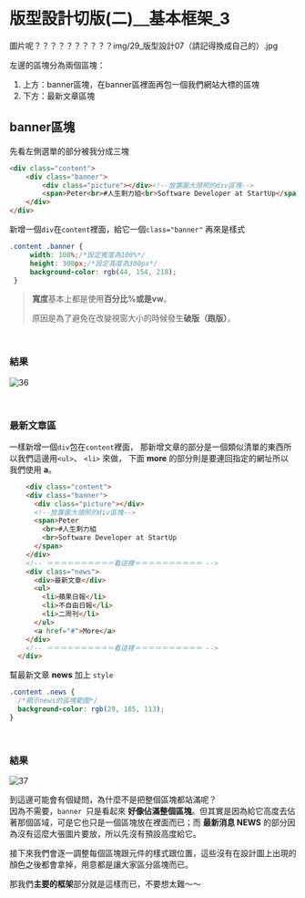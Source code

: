 # 版型設計切版(二)＿基本框架_3

圖片呢？？？？？？？？？？img/29_版型設計07（請記得換成自己的）.jpg

左邊的區塊分為兩個區塊：
1. 上方：banner區塊，在banner區裡面再包一個我們網站大標的區塊
2. 下方：最新文章區塊



## banner區塊
先看左側選單的部分被我分成三塊
```html
<div class="content">
    <div class="banner">
        <div class="picture"></div><!--放置圖大頭照的div區塊-->
        <span>Peter<br>#人生剩力組<br>Software Developer at StartUp</span>
    </div>
</div>
```

新增一個`div`在`content`裡面，給它一個`class="banner"` 再來是樣式

```css
.content .banner {
     width: 100%;/*設定寬度為100%*/
     height: 300px;/*設定高度為300px*/
     background-color: rgb(44, 154, 218);
 }
```


> **寬度**基本上都是使用**百分比%**或是**vw**。
>
> 原因是為了避免在改變視窗大小的時候發生**破版（跑版）**。

​	

### 結果

![36](https://github.com/PeterPanTW/CSS_html_JS_ZeroToOne_Tutorial/blob/master/img/36_%E7%89%88%E5%9E%8B%E8%A8%AD%E8%A8%8814.jpg)

​	


### 最新文章區
一樣新增一個`div`包在`content`裡面，
那新增文章的部分是一個類似清單的東西所以我們這邊用`<ul>`、 `<li>` 來做，
下面 **more** 的部分則是要連回指定的網址所以我們使用 **a**。

```html
    <div class="content">
    <div class="banner">
      <div class="picture"></div>
      <!--放置圖大頭照的div區塊-->
      <span>Peter
        <br>#人生剩力組
        <br>Software Developer at StartUp
      </span>
    </div>
    <!-- ＝＝＝＝＝＝＝＝＝＝看這裡＝＝＝＝＝＝＝＝＝＝ -->
    <div class="news">
      <div>最新文章</div>
      <ul>
        <li>蘋果日報</li>
        <li>不自由日報</li>
        <li>二周刊</li>
      </ul>
      <a href="#">More</a>
    </div>
    <!-- ＝＝＝＝＝＝＝＝＝＝看這裡＝＝＝＝＝＝＝＝＝＝ -->
  </div>
```

幫最新文章 **news** 加上 `style`

```css
.content .news {
  /*顯示news的區塊範圍*/
  background-color: rgb(29, 185, 113);
}
```

​	

### 結果

![37](https://github.com/PeterPanTW/CSS_html_JS_ZeroToOne_Tutorial/blob/master/img/37_%E7%89%88%E5%9E%8B%E8%A8%AD%E8%A8%8815.jpg)

到這邊可能會有個疑問，為什麼不是把整個區塊都站滿呢？	
因為不需要，`banner `只是看起來 **好像佔滿整個區塊**。但其實是因為給它高度去佔著那個區域，可是它也只是一個區塊放在裡面而已；而 **最新消息 NEWS** 的部分因為沒有這麼大張圖片要放，所以先沒有預設高度給它。	

接下來我們會逐一調整每個區塊跟元件的樣式跟位置，這些沒有在設計圖上出現的顏色之後都會拿掉，用意都是讓大家區分區塊而已。

那我們**主要的框架**部分就是這樣而已，不要想太難～～
